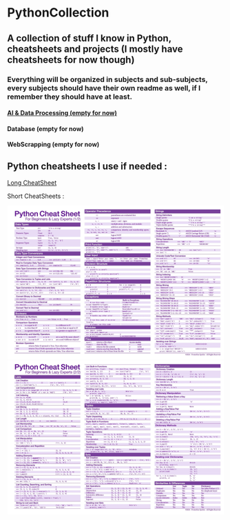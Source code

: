 # PythonCollection
## A collection of stuff I know in Python, cheatsheets and projects (I mostly have cheatsheets for now though)
### Everything will be organized in subjects and sub-subjects, every subjects should have their own readme as well, if I remember they should have at least.

#### [AI & Data Processing (empty for now)](https://github.com/DeusExAliquo/PythonCollection/blob/main/AIDataProcessing/README.md)

#### Database (empty for now)

#### WebScrapping (empty for now)

## Python cheatsheets I use if needed :

[Long CheatSheet](./PythonCheatSheetLong.pdf)

Short CheatSheets :

![image](./PythonCheatSheetShort1.png)
![image](./PythonCheatSheetShort2.png)